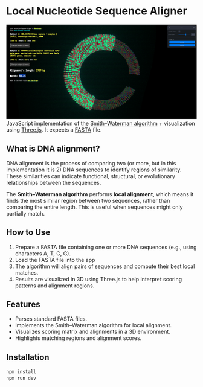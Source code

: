 # Local Nucleotide Sequence Aligner
![Cover](cover.png)
JavaScript implementation of the [Smith–Waterman algorithm](https://en.wikipedia.org/wiki/Smith%E2%80%93Waterman_algorithm) + visualization using [Three.js](https://threejs.org/). It expects a [FASTA](https://en.wikipedia.org/wiki/FASTA) file.

## What is DNA alignment?

DNA alignment is the process of comparing two (or more, but in this implementation it is 2) DNA sequences to identify regions of similarity. These similarities can indicate functional, structural, or evolutionary relationships between the sequences.

The **Smith–Waterman algorithm** performs **local alignment**, which means it finds the most similar region between two sequences, rather than comparing the entire length. This is useful when sequences might only partially match.

## How to Use

1. Prepare a FASTA file containing one or more DNA sequences (e.g., using characters A, T, C, G).
2. Load the FASTA file into the app 
3. The algorithm will align pairs of sequences and compute their best local matches.
4. Results are visualized in 3D using Three.js to help interpret scoring patterns and alignment regions.

## Features

- Parses standard FASTA files.
- Implements the Smith–Waterman algorithm for local alignment.
- Visualizes scoring matrix and alignments in a 3D environment.
- Highlights matching regions and alignment scores.

## Installation

```bash
npm install
npm run dev
